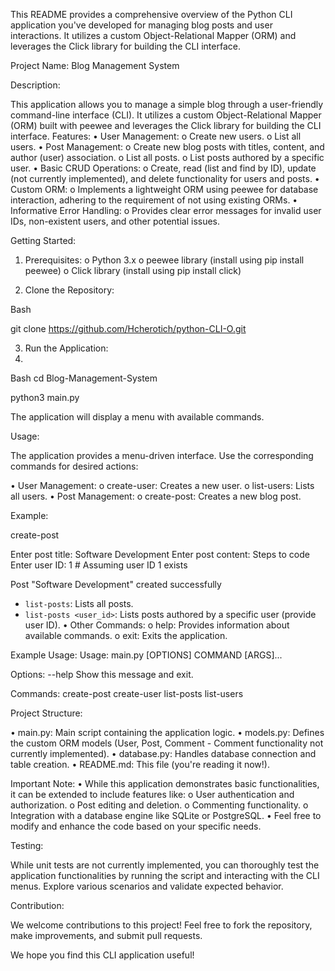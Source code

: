 This README provides a comprehensive overview of the Python CLI application you've developed for managing blog posts and user interactions. It utilizes a custom Object-Relational Mapper (ORM) and leverages the Click library for building the CLI interface.

Project Name: Blog Management System

Description:

This application allows you to manage a simple blog through a user-friendly command-line interface (CLI). It utilizes a custom Object-Relational Mapper (ORM) built with peewee and leverages the Click library for building the CLI interface.
Features:
•	User Management: 
o	Create new users.
o	List all users.
•	Post Management: 
o	Create new blog posts with titles, content, and author (user) association.
o	List all posts.
o	List posts authored by a specific user.
•	Basic CRUD Operations: 
o	Create, read (list and find by ID), update (not currently implemented), and delete functionality for users and posts.
•	Custom ORM: 
o	Implements a lightweight ORM using peewee for database interaction, adhering to the requirement of not using existing ORMs.
•	Informative Error Handling: 
o	Provides clear error messages for invalid user IDs, non-existent users, and other potential issues.

Getting Started:

1.	Prerequisites:
o	Python 3.x
o	peewee library (install using pip install peewee)
o	Click library (install using pip install click)

2.	Clone the Repository:

Bash

git clone https://github.com/Hcherotich/python-CLI-O.git

3.	Run the Application:
4.	
Bash
cd Blog-Management-System

python3 main.py

The application will display a menu with available commands.

Usage:

The application provides a menu-driven interface. Use the corresponding commands for desired actions:

•	User Management: 
o	create-user: Creates a new user.
o	list-users: Lists all users.
•	Post Management: 
o	create-post: Creates a new blog post. 

Example:

create-post

Enter post title: Software Development
Enter post content: Steps to code
Enter user ID: 1  # Assuming user ID 1 exists

Post "Software Development" created successfully
* `list-posts`: Lists all posts.
* `list-posts <user_id>`: Lists posts authored by a specific user (provide user ID).
•	Other Commands: 
o	help: Provides information about available commands.
o	exit: Exits the application.

Example Usage:
Usage: main.py [OPTIONS] COMMAND [ARGS]...

Options:
  --help  Show this message and exit.

Commands:
  create-post
  create-user
  list-posts
  list-users

Project Structure:

•	main.py: Main script containing the application logic.
•	models.py: Defines the custom ORM models (User, Post, Comment - Comment functionality not currently implemented).
•	database.py: Handles database connection and table creation.
•	README.md: This file (you're reading it now!).

Important Note:
•	While this application demonstrates basic functionalities, it can be extended to include features like: 
o	User authentication and authorization.
o	Post editing and deletion.
o	Commenting functionality.
o	Integration with a database engine like SQLite or PostgreSQL.
•	Feel free to modify and enhance the code based on your specific needs.

Testing:

While unit tests are not currently implemented, you can thoroughly test the application functionalities by running the script and interacting with the CLI menus. Explore various scenarios and validate expected behavior.

Contribution:

We welcome contributions to this project! Feel free to fork the repository, make improvements, and submit pull requests.


We hope you find this CLI application useful!

